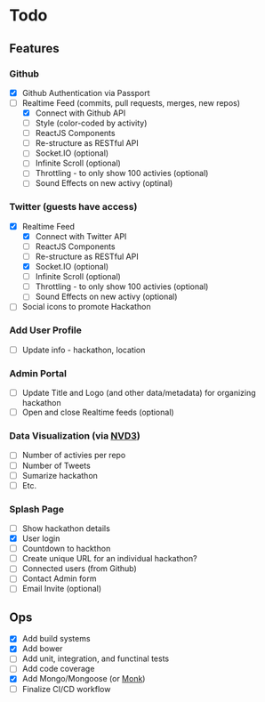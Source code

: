 # Todo

## Features

### Github

- [X] Github Authentication via Passport
- [ ] Realtime Feed (commits, pull requests, merges, new repos)
  - [X] Connect with Github API
  - [ ] Style (color-coded by activity)
  - [ ] ReactJS Components
  - [ ] Re-structure as RESTful API
  - [ ] Socket.IO (optional)
  - [ ] Infinite Scroll (optional)
  - [ ] Throttling - to only show 100 activies (optional)
  - [ ] Sound Effects on new activy (optinal)

### Twitter (guests have access)
- [X] Realtime Feed
  - [X] Connect with Twitter API
  - [ ] ReactJS Components
  - [ ] Re-structure as RESTful API
  - [X] Socket.IO (optional)
  - [ ] Infinite Scroll (optional)
  - [ ] Throttling - to only show 100 activies (optional)
  - [ ] Sound Effects on new activy (optional)
- [ ] Social icons to promote Hackathon

### Add User Profile
- [ ] Update info - hackathon, location

### Admin Portal
- [ ] Update Title and Logo (and other data/metadata) for organizing hackathon
- [ ] Open and close Realtime feeds (optional)

### Data Visualization (via [NVD3](http://nvd3.org/))
- [ ] Number of activies per repo
- [ ] Number of Tweets
- [ ] Sumarize hackathon
- [ ] Etc.

### Splash Page
- [ ] Show hackathon details
- [X] User login
- [ ] Countdown to hackthon
- [ ] Create unique URL for an individual hackathon?
- [ ] Connected users (from Github)
- [ ] Contact Admin form
- [ ] Email Invite (optional)

## Ops

- [X] Add build systems
- [X] Add bower
- [ ] Add unit, integration, and functinal tests
- [ ] Add code coverage
- [X] Add Mongo/Mongoose (or [Monk](https://github.com/Automattic/monk))
- [ ] Finalize CI/CD workflow